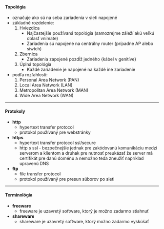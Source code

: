 #### Topológia
- označuje ako sú na seba zariadenia v sieti napojené
- základné rozdelenie:
    1. Hviezdica
        - Najčastejšie používaná topológia (samozrejme záleží akú veľkú oblasť vnímate)
        - Zariadenia sú napojené na centrálny router (prípadne AP alebo siwtch)
    2. Zbernica
        - Zariadenia zapojené pozdĺž jedného {kábel v genitíve}
    3. Úplná topológia
        - Každé zariadenie je napojené na každé iné zariadenie
- podľa rozľahlosti:
    1. Personal Area Network (PAN)
    2. Local Area Network (LAN)
    3. Metropolitan Area Network (MAN)
    4. Wide Area Network (WAN)

---

#### Protokoly
- **http**
    - hypertext transfer protocol
    - protokol používaný pre webstránky
- **https** 
    - hypertext transfer protocol ssl/secure
    - http s ssl - bezpečnejšie jednak pre zakódovanú komunikáciu medzi serverom a klientom a druhak pre nutnosť preukázať že server má certifikát pre danú doménu a nemožno teda zneužiť napríklad upravenú DNS
- **ftp**
    - file transfer protocol
    - protokol používaný pre presun súborov po sieti

---

#### Terminológia
- **freeware**
    - freeware je uzavretý software, ktorý je možno zadarmo stiahnuť
- **shareware**
    - shareware je uzavretý software, ktorý možno zadarmo vyskúšať